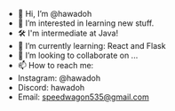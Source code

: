 - 👋 Hi, I’m @hawadoh
- 👀 I’m interested in learning new stuff.
- 🛠️ I'm intermediate at Java!
- 🌱 I’m currently learning: React and Flask
- 💞️ I’m looking to collaborate on ...
- 📫 How to reach me:
- Instagram: @hawadoh
- Discord: hawadoh
- Email: speedwagon535@gmail.com

<!---
hawadoh/hawadoh is a ✨ special ✨ repository because its `README.md` (this file) appears on your GitHub profile.
You can click the Preview link to take a look at your changes.
--->
